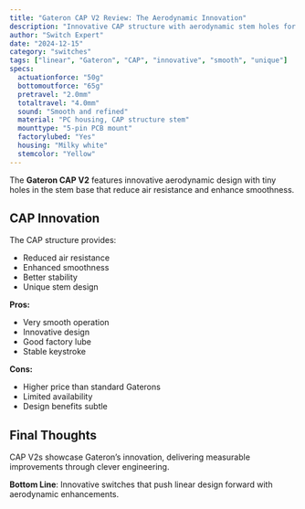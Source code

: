 ```yaml
---
title: "Gateron CAP V2 Review: The Aerodynamic Innovation"
description: "Innovative CAP structure with aerodynamic stem holes for enhanced smoothness and stability."
author: "Switch Expert"
date: "2024-12-15"
category: "switches"
tags: ["linear", "Gateron", "CAP", "innovative", "smooth", "unique"]
specs:
  actuationforce: "50g"
  bottomoutforce: "65g"
  pretravel: "2.0mm"
  totaltravel: "4.0mm"
  sound: "Smooth and refined"
  material: "PC housing, CAP structure stem"
  mounttype: "5-pin PCB mount"
  factorylubed: "Yes"
  housing: "Milky white"
  stemcolor: "Yellow"
---
```


The **Gateron CAP V2** features innovative aerodynamic design with tiny holes in the stem base that reduce air resistance and enhance smoothness.

## CAP Innovation
The CAP structure provides:


- Reduced air resistance
- Enhanced smoothness
- Better stability
- Unique stem design

**Pros:**


- Very smooth operation
- Innovative design
- Good factory lube
- Stable keystroke

**Cons:**


- Higher price than standard Gaterons
- Limited availability
- Design benefits subtle

## Final Thoughts
CAP V2s showcase Gateron’s innovation, delivering measurable improvements through clever engineering.

**Bottom Line**: Innovative switches that push linear design forward with aerodynamic enhancements.
